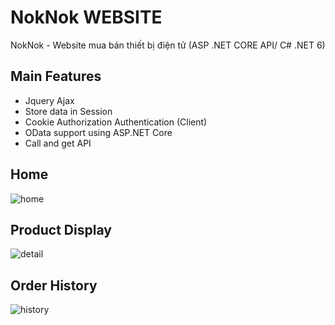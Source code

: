 # NokNok WEBSITE
NokNok - Website mua bán thiết bị điện tử (ASP .NET CORE API/ C# .NET 6)

## Main Features

+ Jquery Ajax 
+ Store data in Session
+ Cookie Authorization Authentication (Client)
+ OData support using ASP.NET Core
+ Call and get API

## Home

![home](https://user-images.githubusercontent.com/97070952/227844949-985ff332-033a-4c03-8ad4-9154521c2133.PNG)


## Product Display

![detail](https://user-images.githubusercontent.com/97070952/227845464-18b6ea56-1b5a-4708-b77c-672a80e862d4.PNG)

## Order History

![history](https://user-images.githubusercontent.com/97070952/227845638-bd69837e-3974-4e08-9b94-a35f931793a7.PNG)




